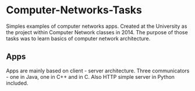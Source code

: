 # Computer-Networks-Tasks
Simples examples of computer networks apps. Created at the University as the project within Computer Network classes in 2014. The purpose of those tasks was to learn basics of computer network architecture.

## Apps
Apps are mainly based on client - server architecture. Three communicators - one in Java, one in C++ and in C. Also HTTP simple server in Python included.
